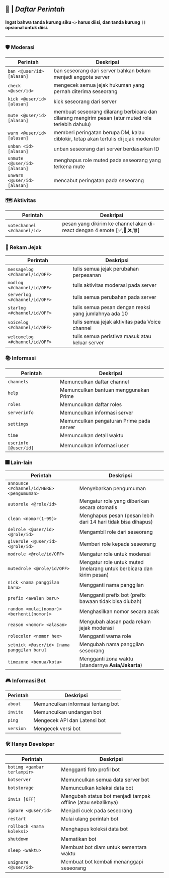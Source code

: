 ## 🍁 | _**Daftar Perintah**_

#### Ingat bahwa tanda kurung siku `<>` harus diisi, dan tanda kurung `[]` opsional untuk diisi.
---
### 🛡 Moderasi
| Perintah | Deskripsi |
| --- | --- |
| `ban <@user/id> [alasan]` | ban seseorang dari server bahkan belum menjadi anggota server |
| `check <@user/id>`| mengecek semua jejak hukuman yang pernah diterima seseorang |
| `kick <@user/id> [alasan]` | kick seseorang dari server |
| `mute <@user/id> [alasan]` | membuat seseorang dilarang berbicara dan dilarang mengirim pesan (atur muted role terlebih dahulu) |
| `warn <@user/id> [alasan]`| memberi peringatan berupa DM, kalau diblokir, tetap akan tertulis di jejak moderator |
| `unban <id> [alasan]`| unban seseorang dari server berdasarkan ID |
| `unmute <@user/id> [alasan]`| menghapus role muted pada seseorang yang terkena mute |
| `unwarn <@user/id> [alasan]` | mencabut peringatan pada seseorang |

### 🗺 Aktivitas
| Perintah | Deskripsi |
| --- | --- |
| `votechannel <#channel/id>` | pesan yang dikirim ke channel akan di-react dengan 4 emote  [✅,📝,❌,🗑] |

### 📜 Rekam Jejak
| Perintah | Deskripsi |
| --- | --- |
| `messagelog <#channel/id/OFF>` | tulis semua jejak perubahan perpesanan |
| `modlog <#channel/id/OFF>` | tulis aktivitas moderasi pada server |
| `serverlog <#channel/id/OFF>` | tulis semua perubahan pada server |
| `starlog <#channel/id/OFF>` | tulis semua pesan dengan reaksi yang jumlahnya ada 10 |
| `voicelog <#channel/id/OFF>` | tulis semua jejak aktivitas pada Voice channel |
| `welcomelog <#channel/id/OFF>` | tulis semua peristiwa masuk atau keluar server |

### 📚 Informasi
| Perintah | Deskripsi |
| --- | --- |
| `channels` | Memunculkan daftar channel |
| `help` | Memunculkan bantuan menggunakan Prime |
| `roles` | Memunculkan daftar roles |
| `serverinfo` | Memunculkan informasi server |
| `settings` | Memunculkan pengaturan Prime pada server |
| `time` | Memunculkan detail waktu |
| `userinfo [@user/id]` | Memunculkan informasi user |

### 🎆 Lain-lain
| Perintah | Deskripsi |
| --- | --- |
| `announce <#channel/id/HERE> <pengumuman>` | Menyebarkan pengumuman |
| `autorole <@role/id>` | Mengatur role yang diberikan secara otomatis |
| `clean <nomor(1-99)>` | Menghapus pesan (pesan lebih dari 14 hari tidak bisa dihapus) |
| `delrole <@user/id> <@role/id>` | Mengambil role dari seseorang |
| `giverole <@user/id> <@role/id>` | Memberi role kepada seseorang |
| `modrole <@role/id/OFF>` | Mengatur role untuk moderasi |
| `mutedrole <@role/id/OFF>` | Mengatur role untuk muted (melarang untuk berbicara dan kirim pesan) |
| `nick <nama panggilan baru>` | Mengganti nama panggilan |
| `prefix <awalan baru>` | Mengganti prefix bot (prefix bawaan tidak bisa diubah) |
| `random <mulai(nomor)> <berhenti(nomor)>` | Menghasilkan nomor secara acak |
| `reason <nomor> <alasan>` | Mengubah alasan pada rekam jejak moderasi |
| `rolecolor <nomor hex>` | Mengganti warna role |
| `setnick <@user/id> [nama panggilan baru]` | Mengubah nama panggilan seseorang |
| `timezone <benua/kota>` | Mengganti zona waktu (standarnya **Asia/Jakarta**) |

### 🎮 Informasi Bot
| Perintah | Deskripsi |
| --- | --- |
| `about` | Memunculkan informasi tentang bot |
| `invite` | Memunculkan undangan bot |
| `ping` | Mengecek API dan Latensi bot |
| `version` | Mengecek versi bot |

### 🛠 Hanya Developer
| Perintah | Deskripsi |
| --- | --- |
| `botimg <gambar terlampir>` | Mengganti foto profil bot |
| `botserver` | Memunculkan semua data server bot |
| `botstorage` | Memunculkan koleksi data bot |
| `invis [OFF]` | Mengubah status bot menjadi tampak offline (atau sebaliknya) |
| `ignore <@user/id>` | Menjadi cuek pada seseorang |
| `restart` | Mulai ulang perintah bot |
| `rollback <nama koleksi>` | Menghapus koleksi data bot |
| `shutdown` | Mematikan bot |
| `sleep <waktu>` | Membuat bot diam untuk sementara waktu |
| `unignore <@user/id>` | Membuat bot kembali menanggapi seseorang |

